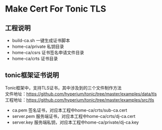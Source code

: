 # Make Cert For Tonic TLS
## 工程说明
- build-ca.sh 一键生成证书脚本
- home-ca/private 私钥目录
- home-ca/csrs 证书签名申请文件目录
- home-ca/crts 证书目录

## tonic框架证书说明
Tonic框架中，支持TLS证书，其中涉及到的三个文件制作方法  
文件地址：https://github.com/hyperium/tonic/tree/master/examples/data/tls  
工程地址：https://github.com/hyperium/tonic/tree/master/examples/src/tls

- ca.pem 签名证书，对应本工程中home-ca/crts/sub-ca.cert
- server.pem 服务端证书，对应本工程中home-ca/crts/dj-ca.cert
- server.key 服务端私钥，对应本工程中home-ca/private/dj-ca.key
